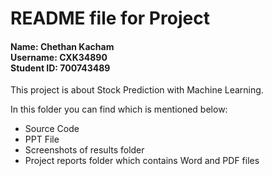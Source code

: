 # README file for Project

<h4 align="left">
Name: Chethan Kacham<br>
Username: CXK34890<br>
Student ID: 700743489
</h4>

This project is about Stock Prediction with Machine Learning.

In this folder you can find which is mentioned below:
* Source Code
* PPT File
* Screenshots of results folder
* Project reports folder which contains Word and PDF files